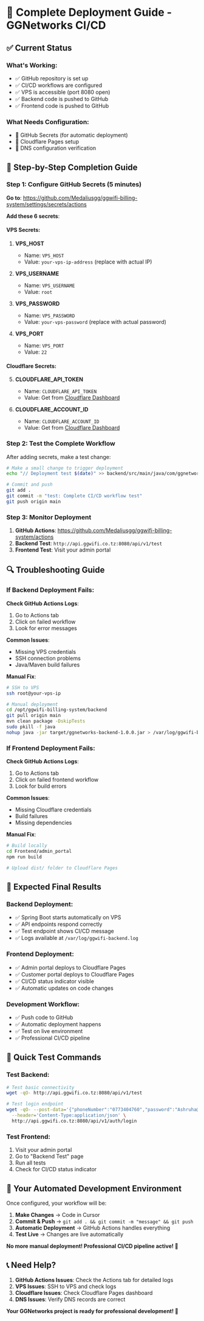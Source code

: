# 🚀 **Complete Deployment Guide - GGNetworks CI/CD**

## **✅ Current Status**

### **What's Working:**
- ✅ GitHub repository is set up
- ✅ CI/CD workflows are configured
- ✅ VPS is accessible (port 8080 open)
- ✅ Backend code is pushed to GitHub
- ✅ Frontend code is pushed to GitHub

### **What Needs Configuration:**
- 🔧 GitHub Secrets (for automatic deployment)
- 🔧 Cloudflare Pages setup
- 🔧 DNS configuration verification

## **🎯 Step-by-Step Completion Guide**

### **Step 1: Configure GitHub Secrets (5 minutes)**

**Go to**: https://github.com/Medaliusgg/ggwifi-billing-system/settings/secrets/actions

**Add these 6 secrets**:

#### **VPS Secrets:**
1. **VPS_HOST**
   - Name: `VPS_HOST`
   - Value: `your-vps-ip-address` (replace with actual IP)

2. **VPS_USERNAME**
   - Name: `VPS_USERNAME`
   - Value: `root`

3. **VPS_PASSWORD**
   - Name: `VPS_PASSWORD`
   - Value: `your-vps-password` (replace with actual password)

4. **VPS_PORT**
   - Name: `VPS_PORT`
   - Value: `22`

#### **Cloudflare Secrets:**
5. **CLOUDFLARE_API_TOKEN**
   - Name: `CLOUDFLARE_API_TOKEN`
   - Value: Get from [Cloudflare Dashboard](https://dash.cloudflare.com/profile/api-tokens)

6. **CLOUDFLARE_ACCOUNT_ID**
   - Name: `CLOUDFLARE_ACCOUNT_ID`
   - Value: Get from [Cloudflare Dashboard](https://dash.cloudflare.com)

### **Step 2: Test the Complete Workflow**

After adding secrets, make a test change:

```bash
# Make a small change to trigger deployment
echo "// Deployment test $(date)" >> backend/src/main/java/com/ggnetworks/SimpleApplication.java

# Commit and push
git add .
git commit -m "test: Complete CI/CD workflow test"
git push origin main
```

### **Step 3: Monitor Deployment**

1. **GitHub Actions**: https://github.com/Medaliusgg/ggwifi-billing-system/actions
2. **Backend Test**: `http://api.ggwifi.co.tz:8080/api/v1/test`
3. **Frontend Test**: Visit your admin portal

## **🔍 Troubleshooting Guide**

### **If Backend Deployment Fails:**

**Check GitHub Actions Logs**:
1. Go to Actions tab
2. Click on failed workflow
3. Look for error messages

**Common Issues**:
- Missing VPS credentials
- SSH connection problems
- Java/Maven build failures

**Manual Fix**:
```bash
# SSH to VPS
ssh root@your-vps-ip

# Manual deployment
cd /opt/ggwifi-billing-system/backend
git pull origin main
mvn clean package -DskipTests
sudo pkill -f java
nohup java -jar target/ggnetworks-backend-1.0.0.jar > /var/log/ggwifi-backend.log 2>&1 &
```

### **If Frontend Deployment Fails:**

**Check GitHub Actions Logs**:
1. Go to Actions tab
2. Click on failed frontend workflow
3. Look for build errors

**Common Issues**:
- Missing Cloudflare credentials
- Build failures
- Missing dependencies

**Manual Fix**:
```bash
# Build locally
cd Frontend/admin_portal
npm run build

# Upload dist/ folder to Cloudflare Pages
```

## **🎉 Expected Final Results**

### **Backend Deployment:**
- ✅ Spring Boot starts automatically on VPS
- ✅ API endpoints respond correctly
- ✅ Test endpoint shows CI/CD message
- ✅ Logs available at `/var/log/ggwifi-backend.log`

### **Frontend Deployment:**
- ✅ Admin portal deploys to Cloudflare Pages
- ✅ Customer portal deploys to Cloudflare Pages
- ✅ CI/CD status indicator visible
- ✅ Automatic updates on code changes

### **Development Workflow:**
- ✅ Push code to GitHub
- ✅ Automatic deployment happens
- ✅ Test on live environment
- ✅ Professional CI/CD pipeline

## **📱 Quick Test Commands**

### **Test Backend:**
```bash
# Test basic connectivity
wget -qO- http://api.ggwifi.co.tz:8080/api/v1/test

# Test login endpoint
wget -qO- --post-data='{"phoneNumber":"0773404760","password":"Ashruha@123%"}' \
  --header='Content-Type:application/json' \
  http://api.ggwifi.co.tz:8080/api/v1/auth/login
```

### **Test Frontend:**
1. Visit your admin portal
2. Go to "Backend Test" page
3. Run all tests
4. Check for CI/CD status indicator

## **🚀 Your Automated Development Environment**

Once configured, your workflow will be:

1. **Make Changes** → Code in Cursor
2. **Commit & Push** → `git add . && git commit -m "message" && git push`
3. **Automatic Deployment** → GitHub Actions handles everything
4. **Test Live** → Changes are live automatically

**No more manual deployment! Professional CI/CD pipeline active! 🎉**

## **📞 Need Help?**

1. **GitHub Actions Issues**: Check the Actions tab for detailed logs
2. **VPS Issues**: SSH to VPS and check logs
3. **Cloudflare Issues**: Check Cloudflare Pages dashboard
4. **DNS Issues**: Verify DNS records are correct

**Your GGNetworks project is ready for professional development! 🚀**

